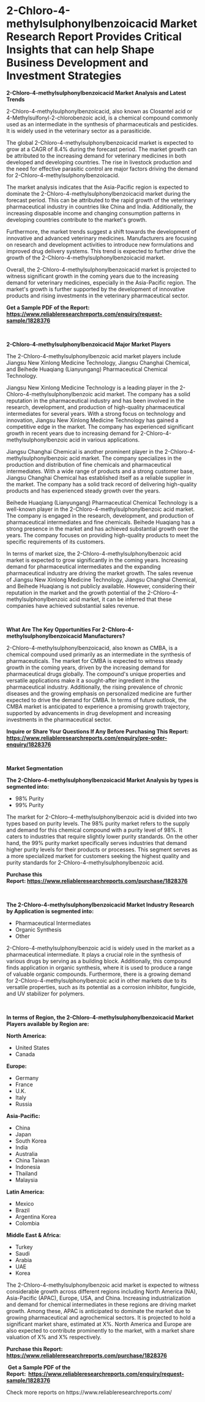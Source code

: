 <p><h1>2-Chloro-4-methylsulphonylbenzoicacid Market Research Report Provides Critical Insights that can help Shape Business Development and Investment Strategies</h1></p><p><strong>2-Chloro-4-methylsulphonylbenzoicacid Market Analysis and Latest Trends</strong></p>
<p><p>2-Chloro-4-methylsulphonylbenzoicacid, also known as Closantel acid or 4-Methylsulfonyl-2-chlorobenzoic acid, is a chemical compound commonly used as an intermediate in the synthesis of pharmaceuticals and pesticides. It is widely used in the veterinary sector as a parasiticide.</p><p>The global 2-Chloro-4-methylsulphonylbenzoicacid market is expected to grow at a CAGR of 8.4% during the forecast period. The market growth can be attributed to the increasing demand for veterinary medicines in both developed and developing countries. The rise in livestock production and the need for effective parasitic control are major factors driving the demand for 2-Chloro-4-methylsulphonylbenzoicacid.</p><p>The market analysis indicates that the Asia-Pacific region is expected to dominate the 2-Chloro-4-methylsulphonylbenzoicacid market during the forecast period. This can be attributed to the rapid growth of the veterinary pharmaceutical industry in countries like China and India. Additionally, the increasing disposable income and changing consumption patterns in developing countries contribute to the market's growth.</p><p>Furthermore, the market trends suggest a shift towards the development of innovative and advanced veterinary medicines. Manufacturers are focusing on research and development activities to introduce new formulations and improved drug delivery systems. This trend is expected to further drive the growth of the 2-Chloro-4-methylsulphonylbenzoicacid market.</p><p>Overall, the 2-Chloro-4-methylsulphonylbenzoicacid market is projected to witness significant growth in the coming years due to the increasing demand for veterinary medicines, especially in the Asia-Pacific region. The market's growth is further supported by the development of innovative products and rising investments in the veterinary pharmaceutical sector.</p></p>
<p><strong>Get a Sample PDF of the Report:&nbsp; <a href="https://www.reliableresearchreports.com/enquiry/request-sample/1828376">https://www.reliableresearchreports.com/enquiry/request-sample/1828376</a></strong></p>
<p>&nbsp;</p>
<p><strong>2-Chloro-4-methylsulphonylbenzoicacid Major Market Players</strong></p>
<p><p>The 2-Chloro-4-methylsulphonylbenzoic acid market players include Jiangsu New Xinlong Medicine Technology, Jiangsu Changhai Chemical, and Beihede Huaqiang (Lianyungang) Pharmaceutical Chemical Technology. </p><p>Jiangsu New Xinlong Medicine Technology is a leading player in the 2-Chloro-4-methylsulphonylbenzoic acid market. The company has a solid reputation in the pharmaceutical industry and has been involved in the research, development, and production of high-quality pharmaceutical intermediates for several years. With a strong focus on technology and innovation, Jiangsu New Xinlong Medicine Technology has gained a competitive edge in the market. The company has experienced significant growth in recent years due to increasing demand for 2-Chloro-4-methylsulphonylbenzoic acid in various applications. </p><p>Jiangsu Changhai Chemical is another prominent player in the 2-Chloro-4-methylsulphonylbenzoic acid market. The company specializes in the production and distribution of fine chemicals and pharmaceutical intermediates. With a wide range of products and a strong customer base, Jiangsu Changhai Chemical has established itself as a reliable supplier in the market. The company has a solid track record of delivering high-quality products and has experienced steady growth over the years.</p><p>Beihede Huaqiang (Lianyungang) Pharmaceutical Chemical Technology is a well-known player in the 2-Chloro-4-methylsulphonylbenzoic acid market. The company is engaged in the research, development, and production of pharmaceutical intermediates and fine chemicals. Beihede Huaqiang has a strong presence in the market and has achieved substantial growth over the years. The company focuses on providing high-quality products to meet the specific requirements of its customers.</p><p>In terms of market size, the 2-Chloro-4-methylsulphonylbenzoic acid market is expected to grow significantly in the coming years. Increasing demand for pharmaceutical intermediates and the expanding pharmaceutical industry are driving the market growth. The sales revenue of Jiangsu New Xinlong Medicine Technology, Jiangsu Changhai Chemical, and Beihede Huaqiang is not publicly available. However, considering their reputation in the market and the growth potential of the 2-Chloro-4-methylsulphonylbenzoic acid market, it can be inferred that these companies have achieved substantial sales revenue.</p></p>
<p>&nbsp;</p>
<p><strong>What Are The Key Opportunities For 2-Chloro-4-methylsulphonylbenzoicacid Manufacturers?</strong></p>
<p><p>2-Chloro-4-methylsulphonylbenzoicacid, also known as CMBA, is a chemical compound used primarily as an intermediate in the synthesis of pharmaceuticals. The market for CMBA is expected to witness steady growth in the coming years, driven by the increasing demand for pharmaceutical drugs globally. The compound's unique properties and versatile applications make it a sought-after ingredient in the pharmaceutical industry. Additionally, the rising prevalence of chronic diseases and the growing emphasis on personalized medicine are further expected to drive the demand for CMBA. In terms of future outlook, the CMBA market is anticipated to experience a promising growth trajectory, supported by advancements in drug development and increasing investments in the pharmaceutical sector.</p></p>
<p><strong>Inquire or Share Your Questions If Any Before Purchasing This Report: <a href="https://www.reliableresearchreports.com/enquiry/pre-order-enquiry/1828376">https://www.reliableresearchreports.com/enquiry/pre-order-enquiry/1828376</a></strong></p>
<p>&nbsp;</p>
<p><strong>Market Segmentation</strong></p>
<p><strong>The 2-Chloro-4-methylsulphonylbenzoicacid Market Analysis by types is segmented into:</strong></p>
<p><ul><li>98% Purity</li><li>99% Purity</li></ul></p>
<p><p>The market for 2-Chloro-4-methylsulphonylbenzoic acid is divided into two types based on purity levels. The 98% purity market refers to the supply and demand for this chemical compound with a purity level of 98%. It caters to industries that require slightly lower purity standards. On the other hand, the 99% purity market specifically serves industries that demand higher purity levels for their products or processes. This segment serves as a more specialized market for customers seeking the highest quality and purity standards for 2-Chloro-4-methylsulphonylbenzoic acid.</p></p>
<p><strong>Purchase this Report:&nbsp;<a href="https://www.reliableresearchreports.com/purchase/1828376">https://www.reliableresearchreports.com/purchase/1828376</a></strong></p>
<p>&nbsp;</p>
<p><strong>The 2-Chloro-4-methylsulphonylbenzoicacid Market Industry Research by Application is segmented into:</strong></p>
<p><ul><li>Pharmaceutical Intermediates</li><li>Organic Synthesis</li><li>Other</li></ul></p>
<p><p>2-Chloro-4-methylsulphonylbenzoic acid is widely used in the market as a pharmaceutical intermediate. It plays a crucial role in the synthesis of various drugs by serving as a building block. Additionally, this compound finds application in organic synthesis, where it is used to produce a range of valuable organic compounds. Furthermore, there is a growing demand for 2-Chloro-4-methylsulphonylbenzoic acid in other markets due to its versatile properties, such as its potential as a corrosion inhibitor, fungicide, and UV stabilizer for polymers.</p></p>
<p>&nbsp;</p>
<p><strong>In terms of Region, the 2-Chloro-4-methylsulphonylbenzoicacid Market Players available by Region are:</strong></p>
<p>
    <p> <strong> North America: </strong>
        <ul>
            <li>United States</li>
            <li>Canada</li>
        </ul>
        </p> 
    <p> <strong> Europe: </strong>
        <ul>
            <li>Germany</li>
            <li>France</li>
            <li>U.K.</li>
            <li>Italy</li>
            <li>Russia</li>
        </ul>
        </p> 
    <p> <strong> Asia-Pacific: </strong>
        <ul>
            <li>China</li>
            <li>Japan</li>
            <li>South Korea</li>
            <li>India</li>
            <li>Australia</li>
            <li>China Taiwan</li>
            <li>Indonesia</li>
            <li>Thailand</li>
            <li>Malaysia</li>
        </ul>
        </p> 
    <p> <strong> Latin America: </strong>
        <ul>
            <li>Mexico</li>
            <li>Brazil</li>
            <li>Argentina Korea</li>
            <li>Colombia</li>
        </ul>
        </p> 
    <p> <strong> Middle East & Africa: </strong>
        <ul>
            <li>Turkey</li>
            <li>Saudi</li>
            <li>Arabia</li>
            <li>UAE</li>
            <li>Korea</li>
        </ul>
    </p>
    </p>
<p><p>The 2-Chloro-4-methylsulphonylbenzoic acid market is expected to witness considerable growth across different regions including North America (NA), Asia-Pacific (APAC), Europe, USA, and China. Increasing industrialization and demand for chemical intermediates in these regions are driving market growth. Among these, APAC is anticipated to dominate the market due to growing pharmaceutical and agrochemical sectors. It is projected to hold a significant market share, estimated at X%. North America and Europe are also expected to contribute prominently to the market, with a market share valuation of X% and X% respectively.</p></p>
<p><strong>Purchase this Report: <a href="https://www.reliableresearchreports.com/purchase/1828376">https://www.reliableresearchreports.com/purchase/1828376</a></strong></p>
<p>&nbsp;<strong>Get a Sample PDF of the Report:&nbsp;&nbsp;<a href="https://www.reliableresearchreports.com/enquiry/request-sample/1828376">https://www.reliableresearchreports.com/enquiry/request-sample/1828376</a></strong></p>
<p><strong></strong></p>
<p>Check more reports on https://www.reliableresearchreports.com/</p>